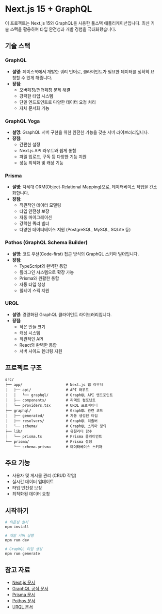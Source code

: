 # Next.js 15 + GraphQL

이 프로젝트는 Next.js 15와 GraphQL을 사용한 풀스택 애플리케이션입니다. 최신 기술 스택을 활용하여 타입 안전성과 개발 경험을 극대화했습니다.

## 기술 스택

### GraphQL

- **설명**: 페이스북에서 개발한 쿼리 언어로, 클라이언트가 필요한 데이터를 정확히 요청할 수 있게 해줍니다.
- **장점**:
  - 오버페칭/언더페칭 문제 해결
  - 강력한 타입 시스템
  - 단일 엔드포인트로 다양한 데이터 요청 처리
  - 자체 문서화 기능

### GraphQL Yoga

- **설명**: GraphQL 서버 구현을 위한 완전한 기능을 갖춘 서버 라이브러리입니다.
- **장점**:
  - 간편한 설정
  - Next.js API 라우트와 쉽게 통합
  - 파일 업로드, 구독 등 다양한 기능 지원
  - 성능 최적화 및 캐싱 기능

### Prisma

- **설명**: 차세대 ORM(Object-Relational Mapping)으로, 데이터베이스 작업을 간소화합니다.
- **장점**:
  - 직관적인 데이터 모델링
  - 타입 안전성 보장
  - 자동 마이그레이션
  - 강력한 쿼리 빌더
  - 다양한 데이터베이스 지원 (PostgreSQL, MySQL, SQLite 등)

### Pothos (GraphQL Schema Builder)

- **설명**: 코드 우선(Code-first) 접근 방식의 GraphQL 스키마 빌더입니다.
- **장점**:
  - TypeScript와 완벽한 통합
  - 플러그인 시스템으로 확장 가능
  - Prisma와 원활한 통합
  - 자동 타입 생성
  - 릴레이 스펙 지원

### URQL

- **설명**: 경량화된 GraphQL 클라이언트 라이브러리입니다.
- **장점**:
  - 작은 번들 크기
  - 캐싱 시스템
  - 직관적인 API
  - React와 완벽한 통합
  - 서버 사이드 렌더링 지원

## 프로젝트 구조

```
src/
├── app/                    # Next.js 앱 라우터
│   ├── api/                # API 라우트
│   │   └── graphql/        # GraphQL API 엔드포인트
│   ├── components/         # 리액트 컴포넌트
│   └── providers.tsx       # URQL 프로바이더
├── graphql/                # GraphQL 관련 코드
│   ├── generated/          # 자동 생성된 타입
│   ├── resolvers/          # GraphQL 리졸버
│   └── schema/             # GraphQL 스키마 정의
├── lib/                    # 유틸리티 함수
│   └── prisma.ts           # Prisma 클라이언트
└── prisma/                 # Prisma 설정
    └── schema.prisma       # 데이터베이스 스키마
```

## 주요 기능

- 사용자 및 게시물 관리 (CRUD 작업)
- 실시간 데이터 업데이트
- 타입 안전성 보장
- 최적화된 데이터 요청

## 시작하기

```bash
# 의존성 설치
npm install

# 개발 서버 실행
npm run dev

# GraphQL 타입 생성
npm run generate
```

## 참고 자료

- [Next.js 문서](https://nextjs.org/docs)
- [GraphQL 공식 문서](https://graphql.org/learn/)
- [Prisma 문서](https://www.prisma.io/docs)
- [Pothos 문서](https://pothos-graphql.dev/)
- [URQL 문서](https://formidable.com/open-source/urql/docs/)
